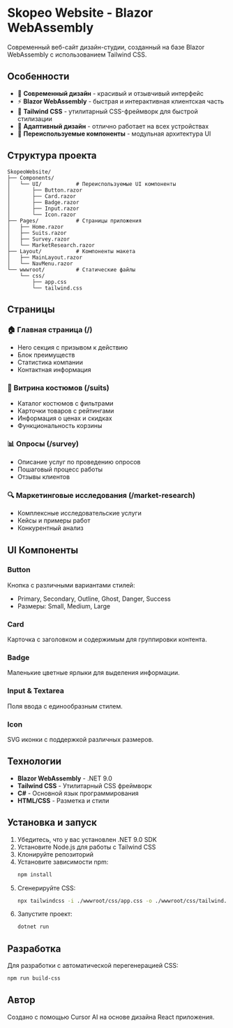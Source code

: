 # Skopeo Website - Blazor WebAssembly

Современный веб-сайт дизайн-студии, созданный на базе Blazor WebAssembly с использованием Tailwind CSS.

## Особенности

- 🎨 **Современный дизайн** - красивый и отзывчивый интерфейс
- ⚡ **Blazor WebAssembly** - быстрая и интерактивная клиентская часть
- 🎯 **Tailwind CSS** - утилитарный CSS-фреймворк для быстрой стилизации
- 📱 **Адаптивный дизайн** - отлично работает на всех устройствах
- 🧩 **Переиспользуемые компоненты** - модульная архитектура UI

## Структура проекта

```
SkopeoWebsite/
├── Components/
│   └── UI/           # Переиспользуемые UI компоненты
│       ├── Button.razor
│       ├── Card.razor
│       ├── Badge.razor
│       ├── Input.razor
│       └── Icon.razor
├── Pages/            # Страницы приложения
│   ├── Home.razor
│   ├── Suits.razor
│   ├── Survey.razor
│   └── MarketResearch.razor
├── Layout/           # Компоненты макета
│   ├── MainLayout.razor
│   └── NavMenu.razor
└── wwwroot/          # Статические файлы
    └── css/
        ├── app.css
        └── tailwind.css
```

## Страницы

### 🏠 Главная страница (/)
- Hero секция с призывом к действию
- Блок преимуществ
- Статистика компании
- Контактная информация

### 👔 Витрина костюмов (/suits)
- Каталог костюмов с фильтрами
- Карточки товаров с рейтингами
- Информация о ценах и скидках
- Функциональность корзины

### 📊 Опросы (/survey)
- Описание услуг по проведению опросов
- Пошаговый процесс работы
- Отзывы клиентов

### 🔍 Маркетинговые исследования (/market-research)
- Комплексные исследовательские услуги
- Кейсы и примеры работ
- Конкурентный анализ

## UI Компоненты

### Button
Кнопка с различными вариантами стилей:
- Primary, Secondary, Outline, Ghost, Danger, Success
- Размеры: Small, Medium, Large

### Card
Карточка с заголовком и содержимым для группировки контента.

### Badge
Маленькие цветные ярлыки для выделения информации.

### Input & Textarea
Поля ввода с единообразным стилем.

### Icon
SVG иконки с поддержкой различных размеров.

## Технологии

- **Blazor WebAssembly** - .NET 9.0
- **Tailwind CSS** - Утилитарный CSS фреймворк
- **C#** - Основной язык программирования
- **HTML/CSS** - Разметка и стили

## Установка и запуск

1. Убедитесь, что у вас установлен .NET 9.0 SDK
2. Установите Node.js для работы с Tailwind CSS
3. Клонируйте репозиторий
4. Установите зависимости npm:
   ```bash
   npm install
   ```
5. Сгенерируйте CSS:
   ```bash
   npx tailwindcss -i ./wwwroot/css/app.css -o ./wwwroot/css/tailwind.css
   ```
6. Запустите проект:
   ```bash
   dotnet run
   ```

## Разработка

Для разработки с автоматической перегенерацией CSS:
```bash
npm run build-css
```

## Автор

Создано с помощью Cursor AI на основе дизайна React приложения.
